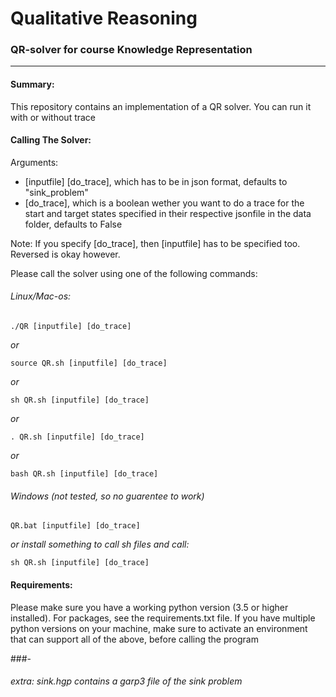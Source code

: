 # Qualitative Reasoning
### QR-solver for course Knowledge Representation

----

#### Summary:

This repository contains an implementation of a QR solver. 
You can run it with or without trace

#### Calling The Solver:

Arguments:

- [inputfile] [do_trace], which has to be in json format, defaults to "sink_problem"
- [do_trace], which is a boolean wether you want to do a trace for the start and target states specified in their respective jsonfile in the data folder, defaults to False

Note: If you specify [do_trace], then [inputfile] has to be specified too. Reversed is okay however.

Please call the solver using one of the following commands:

###### Linux/Mac-os:

    ./QR [inputfile] [do_trace]
    
*or*

    source QR.sh [inputfile] [do_trace]
    
*or* 

    sh QR.sh [inputfile] [do_trace]
    
*or* 

    . QR.sh [inputfile] [do_trace]
    
*or* 

    bash QR.sh [inputfile] [do_trace]
    
###### Windows (not tested, so no guarentee to work)

    QR.bat [inputfile] [do_trace]
    
*or install something to call sh files and call:*

    sh QR.sh [inputfile] [do_trace]
    
#### Requirements:

Please make sure you have a working python version (3.5 or higher installed).
For packages, see the requirements.txt file.
If you have multiple python versions on your machine, make sure to activate an environment that can support all of the above, before calling the program



###-
###### extra: sink.hgp contains a garp3 file of the sink problem